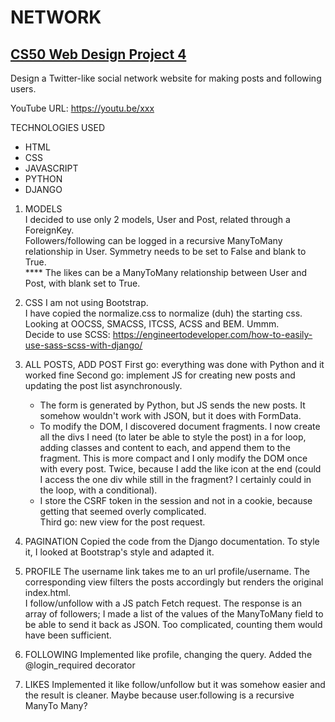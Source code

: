 # NETWORK

## [CS50 Web Design Project 4](https://cs50.harvard.edu/web/2020/projects/4/network)

Design a Twitter-like social network website for making posts and following users.  

YouTube URL: <https://youtu.be/xxx>  

TECHNOLOGIES USED  

* HTML
* CSS
* JAVASCRIPT
* PYTHON
* DJANGO

1. MODELS  
I decided to use only 2 models, User and Post, related through a ForeignKey.  
Followers/following can be logged in a recursive ManyToMany relationship in User. Symmetry needs to be set to False and blank to True.  
**** The likes can be a ManyToMany relationship between User and Post, with blank set to True.  

2. CSS
I am not using Bootstrap.  
I have copied the normalize.css to normalize (duh) the starting css.  
Looking at OOCSS, SMACSS, ITCSS, ACSS and BEM. Ummm.  
Decide to use SCSS: <https://engineertodeveloper.com/how-to-easily-use-sass-scss-with-django/>  

3. ALL POSTS, ADD POST
First go: everything was done with Python and it worked fine
Second go: implement JS for creating new posts and updating the post list asynchronously.  

    * The form is generated by Python, but JS sends the new posts. It somehow wouldn't work with JSON, but it does with FormData.  
    * To modify the DOM, I discovered document fragments. I now create all the divs I need (to later be able to style the post) in a for loop, adding classes and content to each, and append them to the fragment. This is more compact and I only modify the DOM once with every post. Twice, because I add the like icon at the end (could I access the one div while still in the fragment? I certainly could in the loop, with a conditional).  
    * I store the CSRF token in the session and not in a cookie, because getting that seemed overly complicated.  
Third go: new view for the post request.  

4. PAGINATION
Copied the code from the Django documentation. To style it, I looked at Bootstrap's style and adapted it.

5. PROFILE
The username link takes me to an url profile/username. The corresponding view filters the posts accordingly but renders the original index.html.  
I follow/unfollow with a JS patch Fetch request. The response is an array of followers; I made a list of the values of the ManyToMany field to be able to send it back as JSON. Too complicated, counting them would have been sufficient.  

6. FOLLOWING
Implemented like profile, changing the query. Added the @login_required decorator

7. LIKES
Implemented it like follow/unfollow but it was somehow easier and the result is cleaner. Maybe because user.following is a recursive ManyTo Many?

